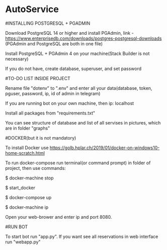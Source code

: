 # AutoService

#INSTALLING POSTGRESQL + PGADMIN

Download PostgreSQL 14 or higher and install PGAdmin, link -  https://www.enterprisedb.com/downloads/postgres-postgresql-downloads (PGAdmin and PostgreSQL are both in one file)

Install PostgreSQL + PGAdmin 4 on your machine(Stack Builder is not necessary)

If you do not have, create database, superuser, and set password




#TO-DO LIST INSIDE PROJECT

Rename file "dotenv" to ".env" and enter all your data(database, token, pguser, password, ip, id of admin in telegram)

If you are running bot on your own machine, then ip: localhost 

Install all packages from "requirements.txt"

You can see structure of database and list of all servises in 
pictures, which are in folder "graphs"




#DOCKER(but it is not mandatory)

To install Docker use https://golb.hplar.ch/2019/01/docker-on-windows10-home-scratch.html

To run docker-compose run terminal(or command prompt) in folder of project, then use commands:

$ docker-machine stop 

$ start_docker

$ docker-compose up

$ docker-machine ip

Open your web-brower and enter ip and port 8080.




#RUN BOT

To start bot run "app.py". If you want see all reservations
in web interface run "webapp.py"
 
